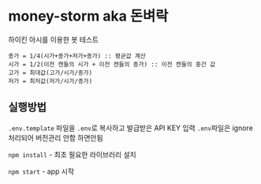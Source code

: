# money-storm aka 돈벼락

하이킨 아시를 이용한 봇 테스트

```
종가 = 1/4(시가+종가+저가+종가) :: 평균값 계산
시가 = 1/2(이전 캔들의 시가 + 이전 캔들의 종가) :: 이전 캔들의 중간 값
고가 = 최대값(고가/시가/종가)
저가 = 최저값(저가/시가/종가)
```

## 실행방법

`.env.template` 파일을 `.env`로 복사하고 발급받은 API KEY 입력 `.env`파일은 ignore 처리되어 버전관리 안함 하면안됨

`npm install` - 최초 필요한 라이브러리 설치

`npm start` - app 시작

